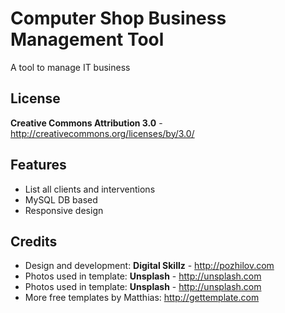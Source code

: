 Computer Shop Business Management Tool
=============

A tool to manage IT business


License
-------
**Creative Commons Attribution 3.0** - http://creativecommons.org/licenses/by/3.0/


Features
-----------

* List all clients and interventions
* MySQL DB based
* Responsive design



Credits
-------
* Design and development: **Digital Skillz** - http://pozhilov.com
* Photos used in template: **Unsplash** - http://unsplash.com
* Photos used in template: **Unsplash** - http://unsplash.com
* More free templates by Matthias: http://gettemplate.com
